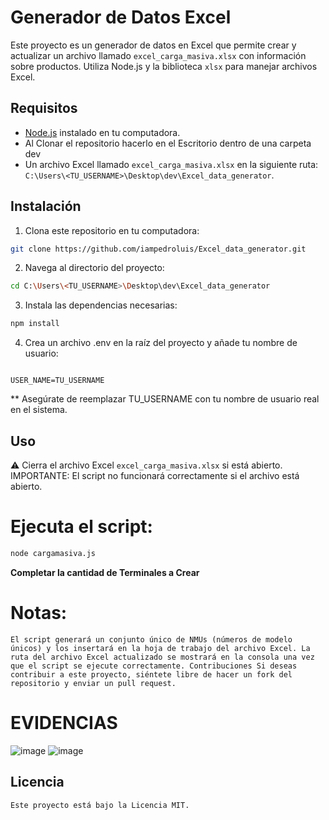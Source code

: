 
# Generador de Datos Excel

Este proyecto es un generador de datos en Excel que permite crear y actualizar un archivo llamado `excel_carga_masiva.xlsx` con información sobre productos. Utiliza Node.js y la biblioteca `xlsx` para manejar archivos Excel.

## Requisitos

- [Node.js](https://nodejs.org/) instalado en tu computadora.
- Al Clonar el repositorio hacerlo en el Escritorio dentro de una carpeta dev 
- Un archivo Excel llamado `excel_carga_masiva.xlsx` en la siguiente ruta: `C:\Users\<TU_USERNAME>\Desktop\dev\Excel_data_generator`.

## Instalación

1. Clona este repositorio en tu computadora:

```bash
git clone https://github.com/iampedroluis/Excel_data_generator.git
```

2. Navega al directorio del proyecto:

```bash
cd C:\Users\<TU_USERNAME>\Desktop\dev\Excel_data_generator
````

3. Instala las dependencias necesarias:

```bash
npm install
```

4. Crea un archivo .env en la raíz del proyecto y añade tu nombre de usuario:

```code

USER_NAME=TU_USERNAME

````

** Asegúrate de reemplazar TU_USERNAME con tu nombre de usuario real en el sistema.

## Uso

⚠  Cierra el archivo Excel `excel_carga_masiva.xlsx` si está abierto. IMPORTANTE: El script no funcionará correctamente si el archivo está abierto.

# Ejecuta el script:

```bash
node cargamasiva.js
```
__Completar la cantidad de Terminales a Crear__




# Notas:
`El script generará un conjunto único de NMUs (números de modelo únicos) y los insertará en la hoja de trabajo del archivo Excel.
La ruta del archivo Excel actualizado se mostrará en la consola una vez que el script se ejecute correctamente.
Contribuciones
Si deseas contribuir a este proyecto, siéntete libre de hacer un fork del repositorio y enviar un pull request.`





# EVIDENCIAS
![image](https://github.com/user-attachments/assets/ca444743-9c32-47cf-ba5c-dfa97b5c78b4)
![image](https://github.com/user-attachments/assets/9202c4c7-595c-4951-98fe-44a33b3d6cf6)


















## Licencia
`Este proyecto está bajo la Licencia MIT.`





